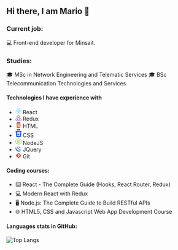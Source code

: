 ## Hi there, I am Mario 👋
### Current job:
💻 Front-end developer for Minsait. 
### Studies:
🎓  MSc in Network Engineering and Telematic Services
🎓  BSc Telecommunication Technologies and Services 
#### Technologies I have experience with
- <img src="https://github.com/MarioPerezDev/MarioPerezDev/blob/main/react_icon.svg" width="15"> React
- <img src="https://github.com/MarioPerezDev/MarioPerezDev/blob/main/redux_icon.svg" width="15"> Redux
- <img src="https://github.com/MarioPerezDev/MarioPerezDev/blob/main/html_icon.svg" width="15"> HTML
- <img src="https://github.com/MarioPerezDev/MarioPerezDev/blob/main/css_icon.svg" width="15"> CSS
- <img src="https://github.com/MarioPerezDev/MarioPerezDev/blob/main/nodejs_icon.svg" width="15"> NodeJS
- <img src="https://github.com/MarioPerezDev/MarioPerezDev/blob/main/jquery_icon.svg" width="15"> JQuery
- <img src="https://github.com/MarioPerezDev/MarioPerezDev/blob/main/git_icon.svg" width="15"> Git

#### Coding courses:
- ⌨️ React - The Complete Guide (Hooks, React Router, Redux)
- 💻  Modern React with Redux
- 🖥️ Node.js: The Complete Guide to Build RESTful APIs
- 🌐  HTML5, CSS and Javascript Web App Development Course

#### Languages stats in GitHub:
![Top Langs](https://github-readme-stats.vercel.app/api/top-langs/?username=MarioPerezDev&layout=compact)
